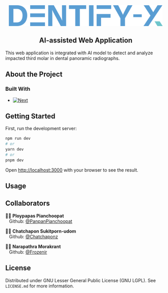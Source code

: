 <!-- [Dentify Logo](public/assets/DentifyX-logo.svg) -->
<div align="center">
  <img src="public/assets/DentifyX-logo.svg" alt="Logo" height="65" />
</div>
<h2 align="center">AI-assisted Web Application</h2>
This web application is integrated with AI model to detect and analyze impacted third molar in dental panoramic radiographs.

## About the Project
### Built With
* [![Next][Next.js]][Next-url]

## Getting Started

First, run the development server:

```bash
npm run dev
# or
yarn dev
# or
pnpm dev
```

Open [http://localhost:3000](http://localhost:3000) with your browser to see the result.



## Usage


## Collaborators
:woman_technologist: <b>Ploypapas Pianchoopat</b><br/>
&nbsp;&nbsp; Github: <a href="https://github.com/PanpanPianchoopat">@PanpanPianchoopat</a>

:technologist: <b>Chatchapon Sukitporn-udom</b><br/>
&nbsp;&nbsp; Github: <a href="https://github.com/Chatchaponz">@Chatchaponz</a>

:woman_technologist: <b>Narapathra Morakrant</b><br/>
&nbsp;&nbsp; Github: <a href="https://github.com/Frozenir">@Frozenir</a>


## License
Distributed under GNU Lesser General Public License (GNU LGPL). See `LICENSE.md` for more information.


[Next.js]: https://img.shields.io/badge/next.js-000000?style=for-the-badge&logo=nextdotjs&logoColor=white
[Next-url]: https://nextjs.org/